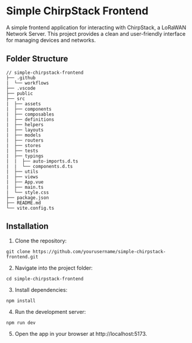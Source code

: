# Simple ChirpStack Frontend

A simple frontend application for interacting with ChirpStack, a LoRaWAN Network Server. This project provides a clean and user-friendly interface for managing devices and networks.

## Folder Structure

```
// simple-chirpstack-frontend
├── .github
|  └── workflows
├── .vscode
├── public
├── src
|  ├── assets
|  ├── components
|  ├── composables
|  ├── definitions
|  ├── helpers
|  ├── layouts
|  ├── models
|  ├── routers
|  ├── stores
|  ├── tests
|  ├── typings
|  |  ├── auto-imports.d.ts
|  |  └── components.d.ts
|  ├── utils
|  ├── views
|  ├── App.vue
|  ├── main.ts
|  └── style.css
├── package.json
├── README.md
└── vite.config.ts
```

## Installation

1. Clone the repository:

```
git clone https://github.com/yourusername/simple-chirpstack-frontend.git
```

2. Navigate into the project folder:

```
cd simple-chirpstack-frontend
```

3. Install dependencies:

```
npm install
```

4. Run the development server:

```
npm run dev
```

5. Open the app in your browser at http://localhost:5173.
